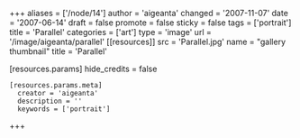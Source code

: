 +++
aliases = ['/node/14']
author = 'aigeanta'
changed = '2007-11-07'
date = '2007-06-14'
draft = false
promote = false
sticky = false
tags = ['portrait']
title = 'Parallel'
categories = ['art']
type = 'image'
url = '/image/aigeanta/parallel'
[[resources]]
  src = 'Parallel.jpg'
  name = "gallery thumbnail"
  title = 'Parallel'

  [resources.params]
    hide_credits = false

    [resources.params.meta]
      creator = 'aigeanta'
      description = ''
      keywords = ['portrait']
+++
